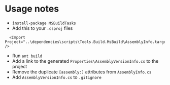 # Usage notes
* `install-package MSBuildTasks`
* Add this to your `.csproj` files
```
  <Import Project="..\dependencies\scripts\Tools.Build.MsBuild\AssemblyInfo.targets" />
```
* Run `ant build`
* Add a link to the generated `Properties\AssemblyVersionInfo.cs` to the project
* Remove the duplicate `[assembly:]` attributes from `AssemblyInfo.cs`
* Add `AssemblyVersionInfo.cs` to `.gitignore`